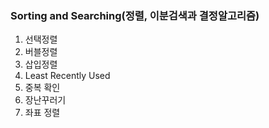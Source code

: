 ### Sorting and Searching(정렬, 이분검색과 결정알고리즘)
1. 선택정렬
2. 버블정렬
3. 삽입정렬
4. Least Recently Used
5. 중복 확인
6. 장난꾸러기
7. 좌표 정렬
